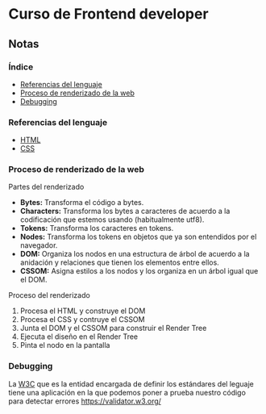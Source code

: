 # Curso de Frontend developer



## Notas

### Índice
- [Referencias del lenguaje](#referencias)
- [Proceso de renderizado de la web](#proceso)
- [Debugging](#debugging)

<a name="referencias" />

### Referencias del lenguaje

- [HTML](https://htmlreference.io/ "html reference")
- [CSS](https://cssreference.io/ "css reference")

<a name="proceso" />

### Proceso de renderizado de la web

Partes del renderizado

- **Bytes:** Transforma el código a bytes.
- **Characters:** Transforma los bytes a caracteres de acuerdo a la codificación que estemos usando (habitualmente  utf8).
- **Tokens:** Transforma los caracteres en tokens.
- **Nodes:** Transforma los tokens en objetos que ya son entendidos por el navegador.
- **DOM:** Organiza los nodos en una estructura de árbol de acuerdo a la anidación y relaciones que tienen los elementos entre ellos.
- **CSSOM:** Asigna estilos a los nodos y los organiza en un árbol igual que el DOM.

Proceso del renderizado

1. Procesa el HTML y construye el DOM
2. Procesa el CSS y contruye el CSSOM
3. Junta el DOM y el CSSOM para construir el Render Tree
4. Ejecuta el diseño en el Render Tree
5. Pinta el nodo en la pantalla

<a name="debugging" />

### Debugging

La [W3C](https://www.w3.org/ "World Wide Web Consortium") que es la entidad encargada de definir los estándares del leguaje tiene una aplicación en la que podemos poner a prueba nuestro código para detectar errores <https://validator.w3.org/>
